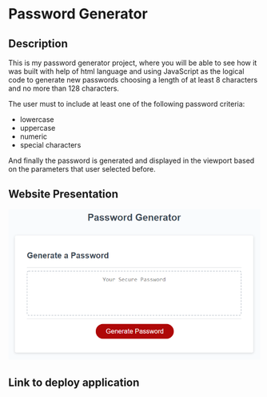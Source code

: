 # Password Generator

## Description

This is my password generator project, where you will be able to see how it was built with help of html language and using JavaScript as the logical code to generate new passwords choosing a length of at least 8 characters and no more than 128 characters. 

The user must to include at least one of the following password criteria:

* lowercase 
* uppercase 
* numeric 
* special characters

And finally the password is generated and displayed in the viewport based on the parameters that user selected before.

## Website Presentation

![Password.generator](Assets/03-javascript-homework-demo.png)

## Link to deploy application